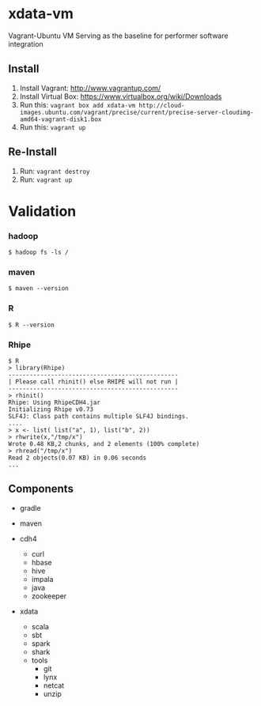 xdata-vm
========

Vagrant-Ubuntu VM Serving as the baseline for performer software integration

Install
-------
1. Install Vagrant: http://www.vagrantup.com/
2. Install Virtual Box: https://www.virtualbox.org/wiki/Downloads
3. Run this: `vagrant box add xdata-vm http://cloud-images.ubuntu.com/vagrant/precise/current/precise-server-cloudimg-amd64-vagrant-disk1.box`
4. Run this: `vagrant up`

Re-Install
----------
1. Run: `vagrant destroy`
2. Run: `vagrant up`


Validation
=========

### hadoop
```
$ hadoop fs -ls /
```

### maven
```
$ maven --version
```

### R 
```
$ R --version 
```

### Rhipe 
```
$ R
> library(Rhipe)
------------------------------------------------
| Please call rhinit() else RHIPE will not run |
------------------------------------------------
> rhinit()
Rhipe: Using RhipeCDH4.jar
Initializing Rhipe v0.73
SLF4J: Class path contains multiple SLF4J bindings.
....
> x <- list( list("a", 1), list("b", 2))
> rhwrite(x,"/tmp/x")
Wrote 0.48 KB,2 chunks, and 2 elements (100% complete)
> rhread("/tmp/x")
Read 2 objects(0.07 KB) in 0.06 seconds
...
```


Components
----------
- gradle
- maven

- cdh4 
  - curl
  - hbase
  - hive
  - impala
  - java
  - zookeeper

- xdata
  - scala
  - sbt
  - spark
  - shark
  - tools
    - git
    - lynx
    - netcat
    - unzip
